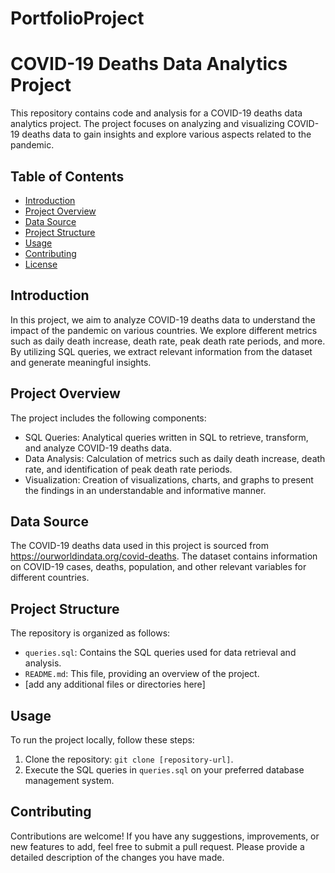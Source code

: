 # PortfolioProject
# COVID-19 Deaths Data Analytics Project

This repository contains code and analysis for a COVID-19 deaths data analytics project. The project focuses on analyzing and visualizing COVID-19 deaths data to gain insights and explore various aspects related to the pandemic.

## Table of Contents
- [Introduction](#introduction)
- [Project Overview](#project-overview)
- [Data Source](#data-source)
- [Project Structure](#project-structure)
- [Usage](#usage)
- [Contributing](#contributing)
- [License](#license)

## Introduction

In this project, we aim to analyze COVID-19 deaths data to understand the impact of the pandemic on various countries. We explore different metrics such as daily death increase, death rate, peak death rate periods, and more. By utilizing SQL queries, we extract relevant information from the dataset and generate meaningful insights.

## Project Overview

The project includes the following components:
- SQL Queries: Analytical queries written in SQL to retrieve, transform, and analyze COVID-19 deaths data.
- Data Analysis: Calculation of metrics such as daily death increase, death rate, and identification of peak death rate periods.
- Visualization: Creation of visualizations, charts, and graphs to present the findings in an understandable and informative manner.

## Data Source

The COVID-19 deaths data used in this project is sourced from  https://ourworldindata.org/covid-deaths. The dataset contains information on COVID-19 cases, deaths, population, and other relevant variables for different countries.

## Project Structure

The repository is organized as follows:

- `queries.sql`: Contains the SQL queries used for data retrieval and analysis.
- `README.md`: This file, providing an overview of the project.
- [add any additional files or directories here]

## Usage

To run the project locally, follow these steps:

1. Clone the repository: `git clone [repository-url]`.
2. Execute the SQL queries in `queries.sql` on your preferred database management system.

## Contributing

Contributions are welcome! If you have any suggestions, improvements, or new features to add, feel free to submit a pull request. Please provide a detailed description of the changes you have made.


